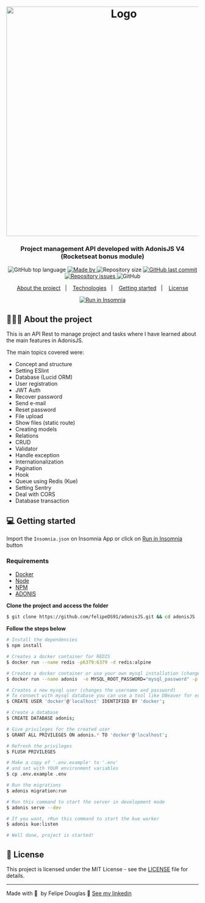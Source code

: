 <h1 align="center">
  <img
    alt="Logo"
    src="https://res.cloudinary.com/dixtjpk8s/image/upload/v1604355092/Projects/Adonis_acl71g.png" width="600px"
  />
</h1>

<h3 align="center">
  Project management API developed with AdonisJS V4 (Rocketseat bonus module)
</h3>

<p align="center">
  <img alt="GitHub top language" src="https://img.shields.io/github/languages/top/felipeDS91/adonisJS">

  <a href="https://www.linkedin.com/in/felipe-douglas-dev/" target="_blank" rel="noopener noreferrer">
    <img alt="Made by" src="https://img.shields.io/badge/made%20by-felipe%20douglas-%20">
  </a>
  
  <img alt="Repository size" src="https://img.shields.io/github/repo-size/felipeDS91/adonisJS">

  <a href="https://github.com/felipeDS91/adonisJS/commits/main">
    <img alt="GitHub last commit" src="https://img.shields.io/github/last-commit/felipeDS91/adonisJS">
  </a>

  <a href="https://github.com/felipeDS91/whatsapp-api/issues">
    <img alt="Repository issues" src="https://img.shields.io/github/issues/felipeDS91/adonisJS">
  </a>

  <img alt="GitHub" src="https://img.shields.io/github/license/felipeDS91/adonisJS">
</p>

<p align="center">
  <a href="#-about-the-project">About the project</a>&nbsp;&nbsp;&nbsp;|&nbsp;&nbsp;&nbsp;
  <a href="#-technologies">Technologies</a>&nbsp;&nbsp;&nbsp;|&nbsp;&nbsp;&nbsp;
  <a href="#-getting-started">Getting started</a>&nbsp;&nbsp;&nbsp;|&nbsp;&nbsp;&nbsp;  
  <a href="#-license">License</a>
</p>

<p id="insomniaButton" align="center">
  <a href="https://insomnia.rest/run/?label=adonisJS&uri=https%3A%2F%2Fgithub.com%2FfelipeDS91%2FadonisJS%2Fblob%2Fmain%2FInsomnia.json" target="_blank">
    <img src="https://insomnia.rest/images/run.svg" alt="Run in Insomnia">
  </a>
</p>

## 👨🏻‍💻 About the project

This is an API Rest to manage project and tasks where I have learned about the main features in AdonisJS.

The main topics covered were:
-	Concept and structure
-	Setting ESlint
-	Database (Lucid ORM)
-	User registration
-	JWT Auth
-	Recover password
-	Send e-mail
-	Reset password
-	File upload
-	Show files (static route)
-	Creating models
-	Relations
-	CRUD
-	Validator
-	Handle exception
-	Internationalization
-	Pagination
-	Hook
-	Queue using Redis (Kue)
-	Setting Sentry
-	Deal with CORS
-	Database transaction


## 💻 Getting started

Import the `Insomnia.json` on Insomnia App or click on [Run in Insomnia](#insomniaButton) button

### Requirements

- [Docker](https://www.docker.com/)
- [Node](https://nodejs.org/en/download/)
- [NPM](https://www.npmjs.com/get-npm)
- [ADONIS](https://adonisjs.com/docs/4.1/installation)


**Clone the project and access the folder**

```bash
$ git clone https://github.com/felipeDS91/adonisJS.git && cd adonisJS
```

**Follow the steps below**

```bash
# Install the dependencies
$ npm install

# Creates a docker container for REDIS
$ docker run --name redis -p6379:6379 -d redis:alpine

# Creates a docker container or use your own mysql installation (changes the password)
$ docker run --name adonis  -e MYSQL_ROOT_PASSWORD="mysql_password" -p 3306:3306 -d mysql:5.7.30

# Creates a new mysql user (changes the username and password)
# To connect with mysql database you can use a tool like DBeaver for example
$ CREATE USER 'docker'@'localhost' IDENTIFIED BY 'docker';

# Create a database
$ CREATE DATABASE adonis;

# Give privileges for the created user 
$ GRANT ALL PRIVILEGES ON adonis.* TO 'docker'@'localhost';

# Refresh the privileges
$ FLUSH PRIVILEGES

# Make a copy of '.env.example' to '.env'
# and set with YOUR environment variables
$ cp .env.example .env

# Run the migrations
$ adonis migration:run

# Run this command to start the server in development mode
$ adonis serve --dev

# If you want, rRun this command to start the kue worker
$ adonis kue:listen

# Well done, project is started!
```


## 📝 License

This project is licensed under the MIT License - see the [LICENSE](LICENSE) file for details.

---

Made with 💜&nbsp; by Felipe Douglas 👋 [See my linkedin](https://www.linkedin.com/in/felipe-douglas-dev/)
